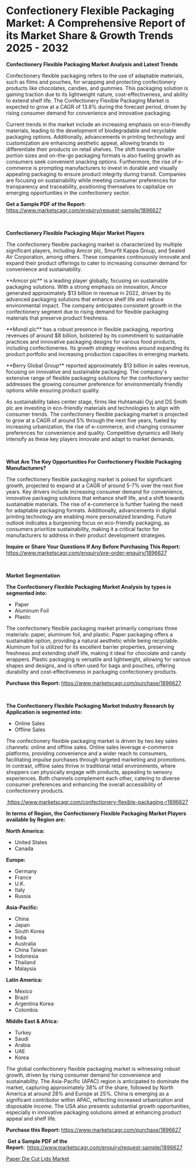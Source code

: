 <p><h1>Confectionery Flexible Packaging Market: A Comprehensive Report of its Market Share & Growth Trends 2025 - 2032</h1></p><p><strong>Confectionery Flexible Packaging Market Analysis and Latest Trends</strong></p>
<p><p>Confectionery flexible packaging refers to the use of adaptable materials, such as films and pouches, for wrapping and protecting confectionery products like chocolates, candies, and gummies. This packaging solution is gaining traction due to its lightweight nature, cost-effectiveness, and ability to extend shelf life. The Confectionery Flexible Packaging Market is expected to grow at a CAGR of 13.8% during the forecast period, driven by rising consumer demand for convenience and innovative packaging. </p><p>Current trends in the market include an increasing emphasis on eco-friendly materials, leading to the development of biodegradable and recyclable packaging options. Additionally, advancements in printing technology and customization are enhancing aesthetic appeal, allowing brands to differentiate their products on retail shelves. The shift towards smaller portion sizes and on-the-go packaging formats is also fueling growth as consumers seek convenient snacking options. Furthermore, the rise of e-commerce is prompting manufacturers to invest in durable and visually appealing packaging to ensure product integrity during transit. Companies are focusing on sustainability while meeting consumer preferences for transparency and traceability, positioning themselves to capitalize on emerging opportunities in the confectionery sector.</p></p>
<p><strong>Get a Sample PDF of the Report:&nbsp;</strong> <a href="https://www.marketscagr.com/enquiry/request-sample/1896627?utm_campaign=2770&utm_medium=2&utm_source=Github&utm_content=ia&utm_term=08032025&utm_id=confectionery-flexible-packaging">https://www.marketscagr.com/enquiry/request-sample/1896627</a></p>
<p>&nbsp;</p>
<p><strong>Confectionery Flexible Packaging Major Market Players</strong></p>
<p><p>The confectionery flexible packaging market is characterized by multiple significant players, including Amcor plc, Smurfit Kappa Group, and Sealed Air Corporation, among others. These companies continuously innovate and expand their product offerings to cater to increasing consumer demand for convenience and sustainability.</p><p>**Amcor plc** is a leading player globally, focusing on sustainable packaging solutions. With a strong emphasis on innovation, Amcor generated approximately $13 billion in revenue in 2022, driven by its advanced packaging solutions that enhance shelf life and reduce environmental impact. The company anticipates consistent growth in the confectionery segment due to rising demand for flexible packaging materials that preserve product freshness.</p><p>**Mondi plc** has a robust presence in flexible packaging, reporting revenues of around $8 billion, bolstered by its commitment to sustainable practices and innovative packaging designs for various food products, including confectioneries. Its growth strategy revolves around expanding its product portfolio and increasing production capacities in emerging markets.</p><p>**Berry Global Group** reported approximately $13 billion in sales revenue, focusing on innovative and sustainable packaging. The company's extensive range of flexible packaging solutions for the confectionery sector addresses the growing consumer preference for environmentally friendly options while ensuring product quality.</p><p>As sustainability takes center stage, firms like Huhtamaki Oyj and DS Smith plc are investing in eco-friendly materials and technologies to align with consumer trends. The confectionery flexible packaging market is projected to grow at a CAGR of around 5% through the next five years, fueled by increasing urbanization, the rise of e-commerce, and changing consumer preferences for convenience and quality. Competitive dynamics will likely intensify as these key players innovate and adapt to market demands.</p></p>
<p>&nbsp;</p>
<p><strong>What Are The Key Opportunities For Confectionery Flexible Packaging Manufacturers?</strong></p>
<p><p>The confectionery flexible packaging market is poised for significant growth, projected to expand at a CAGR of around 5-7% over the next five years. Key drivers include increasing consumer demand for convenience, innovative packaging solutions that enhance shelf life, and a shift towards sustainable materials. The rise of e-commerce is further fueling the need for adaptable packaging formats. Additionally, advancements in digital printing technology are enabling more personalized branding. Future outlook indicates a burgeoning focus on eco-friendly packaging, as consumers prioritize sustainability, making it a critical factor for manufacturers to address in their product development strategies.</p></p>
<p><strong>Inquire or Share Your Questions If Any Before Purchasing This Report:</strong> <a href="https://www.marketscagr.com/enquiry/pre-order-enquiry/1896627?utm_campaign=2770&utm_medium=2&utm_source=Github&utm_content=ia&utm_term=08032025&utm_id=confectionery-flexible-packaging">https://www.marketscagr.com/enquiry/pre-order-enquiry/1896627</a></p>
<p>&nbsp;</p>
<p><strong>Market Segmentation</strong></p>
<p><strong>The Confectionery Flexible Packaging Market Analysis by types is segmented into:</strong></p>
<p><ul><li>Paper</li><li>Aluminum Foil</li><li>Plastic</li></ul></p>
<p><p>The confectionery flexible packaging market primarily comprises three materials: paper, aluminum foil, and plastic. Paper packaging offers a sustainable option, providing a natural aesthetic while being recyclable. Aluminum foil is utilized for its excellent barrier properties, preserving freshness and extending shelf life, making it ideal for chocolate and candy wrappers. Plastic packaging is versatile and lightweight, allowing for various shapes and designs, and is often used for bags and pouches, offering durability and cost-effectiveness in packaging confectionery products.</p></p>
<p><strong>Purchase this Report:&nbsp;</strong><a href="https://www.marketscagr.com/purchase/1896627?utm_campaign=2770&utm_medium=2&utm_source=Github&utm_content=ia&utm_term=08032025&utm_id=confectionery-flexible-packaging">https://www.marketscagr.com/purchase/1896627</a></p>
<p>&nbsp;</p>
<p><strong>The Confectionery Flexible Packaging Market Industry Research by Application is segmented into:</strong></p>
<p><ul><li>Online Sales</li><li>Offline Sales</li></ul></p>
<p><p>The confectionery flexible packaging market is driven by two key sales channels: online and offline sales. Online sales leverage e-commerce platforms, providing convenience and a wider reach to consumers, facilitating impulse purchases through targeted marketing and promotions. In contrast, offline sales thrive in traditional retail environments, where shoppers can physically engage with products, appealing to sensory experiences. Both channels complement each other, catering to diverse consumer preferences and enhancing the overall accessibility of confectionery products.</p></p>
<p><a href="https://www.marketscagr.com/confectionery-flexible-packaging-r1896627?utm_campaign=2770&utm_medium=2&utm_source=Github&utm_content=ia&utm_term=08032025&utm_id=confectionery-flexible-packaging">&nbsp;https://www.marketscagr.com/confectionery-flexible-packaging-r1896627</a></p>
<p><strong>In terms of Region, the Confectionery Flexible Packaging Market Players available by Region are:</strong></p>
<p>
    <p> <strong> North America: </strong>
        <ul>
            <li>United States</li>
            <li>Canada</li>
        </ul>
        </p> 
    <p> <strong> Europe: </strong>
        <ul>
            <li>Germany</li>
            <li>France</li>
            <li>U.K.</li>
            <li>Italy</li>
            <li>Russia</li>
        </ul>
        </p> 
    <p> <strong> Asia-Pacific: </strong>
        <ul>
            <li>China</li>
            <li>Japan</li>
            <li>South Korea</li>
            <li>India</li>
            <li>Australia</li>
            <li>China Taiwan</li>
            <li>Indonesia</li>
            <li>Thailand</li>
            <li>Malaysia</li>
        </ul>
        </p> 
    <p> <strong> Latin America: </strong>
        <ul>
            <li>Mexico</li>
            <li>Brazil</li>
            <li>Argentina Korea</li>
            <li>Colombia</li>
        </ul>
        </p> 
    <p> <strong> Middle East & Africa: </strong>
        <ul>
            <li>Turkey</li>
            <li>Saudi</li>
            <li>Arabia</li>
            <li>UAE</li>
            <li>Korea</li>
        </ul>
    </p>
    </p>
<p><p>The global confectionery flexible packaging market is witnessing robust growth, driven by rising consumer demand for convenience and sustainability. The Asia-Pacific (APAC) region is anticipated to dominate the market, capturing approximately 38% of the share, followed by North America at around 28% and Europe at 25%. China is emerging as a significant contributor within APAC, reflecting increased urbanization and disposable income. The USA also presents substantial growth opportunities, especially in innovative packaging solutions aimed at enhancing product appeal and shelf life.</p></p>
<p><strong>Purchase this Report: </strong><a href="https://www.marketscagr.com/purchase/1896627?utm_campaign=2770&utm_medium=2&utm_source=Github&utm_content=ia&utm_term=08032025&utm_id=confectionery-flexible-packaging">https://www.marketscagr.com/purchase/1896627</a></p>
<p>&nbsp;<strong>Get a Sample PDF of the Report:&nbsp;&nbsp;</strong><a href="https://www.marketscagr.com/enquiry/request-sample/1896627?utm_campaign=2770&utm_medium=2&utm_source=Github&utm_content=ia&utm_term=08032025&utm_id=confectionery-flexible-packaging">https://www.marketscagr.com/enquiry/request-sample/1896627</a></p>
<p><strong></strong></p>
<p><p><a href="https://github.com/tselahiara/Market-Research-Report-List-1/blob/main/paper-die-cut-lids-market.md?utm_campaign=2770&utm_medium=2&utm_source=Github&utm_content=ia&utm_term=08032025&utm_id=confectionery-flexible-packaging">Paper Die Cut Lids Market</a></p></p>